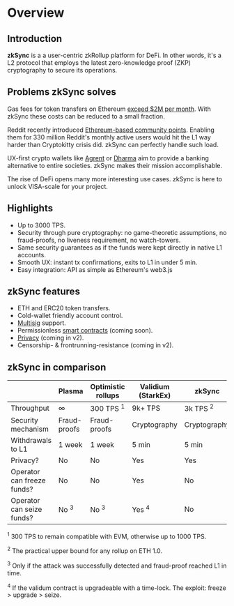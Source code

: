 # Overview

## Introduction

**zkSync** is a a user-centric zkRollup platform for DeFi. In other words, it's a L2 protocol that employs the latest zero-knowledge proof (ZKP) cryptography to secure its operations.

## Problems zkSync solves

Gas fees for token transfers on Ethereum [exceed $2M per month](https://ethgasstation.info/). With zkSync these costs can be reduced to a small fraction.

Reddit recently introduced [Ethereum-based community points](https://www.coindesk.com/reddit-rolls-out-community-points-on-ethereum-to-incentivize-positive-behavior). Enabling them for 330 million Reddit's monthly active users would hit the L1 way harder than Cryptokitty crisis did. zkSync can perfectly handle such load.

UX-first crypto wallets like [Agrent](https://www.argent.xyz/) or [Dharma](https://www.dharma.io/) aim to provide a banking alternative to entire societies. zkSync makes their mission accomplishable.

The rise of DeFi opens many more interesting use cases. zkSync is here to unlock VISA-scale for your project.

## Highlights

- Up to 3000 TPS.
- Security through pure cryptography: no game-theoretic assumptions, no fraud-proofs, no liveness requirement, no watch-towers.
- Same security guarantees as if the funds were kept directly in native L1 accounts.
- Smooth UX: instant tx confirmations, exits to L1 in under 5 min.
- Easy integration: API as simple as Ethereum's web3.js

## zkSync features

- ETH and ERC20 token transfers.
- Cold-wallet friendly account control.
- [Multisig](https://tlu.tarilabs.com/cryptography/musig-schnorr-sig-scheme/The_MuSig_Schnorr_Signature_Scheme.html) support.
- Permissionless [smart contracts](/faq/sc) (coming soon).
- [Privacy](/faq/privacy) (coming in v2).
- Censorship- & frontrunning-resistance (coming in v2).

## zkSync in comparison

|                            	| Plasma                  	| Optimistic rollups     	| Validium (StarkEx) 	| zkSync            	|
|----------------------------	|------------------------	|-----------------------    |--------------------	|-------------------	|
| Throughput                 	| ∞                     	| 300 TPS <sup>1</sup>    	| 9k+ TPS           	| 3k TPS <sup>2</sup>  	|
| Security mechanism          	| Fraud-proofs            	| Fraud-proofs           	| Cryptography   	    | Cryptography  	    |
| Withdrawals to L1            	| 1 week                  	| 1 week                 	| 5 min               	| 5 min             	|
| Privacy?                     	| No                    	| No                     	| Yes               	| Yes                  	|
| Operator can freeze funds? 	| No                    	| No                     	| Yes                 	| No                	|
| Operator can seize funds?     | No <sup>3</sup>       	| No <sup>3</sup>          	| Yes <sup>4</sup>     	| No                	|

<sup>1</sup> 300 TPS to remain compatible with EVM, otherwise up to 1000 TPS.

<sup>2</sup> The practical upper bound for any rollup on ETH 1.0.

<sup>3</sup> Only if the attack was successfully detected and fraud-proof reached L1 in time.

<sup>4</sup> If the validum contract is upgradeable with a time-lock. The exploit: freeze > upgrade > seize.